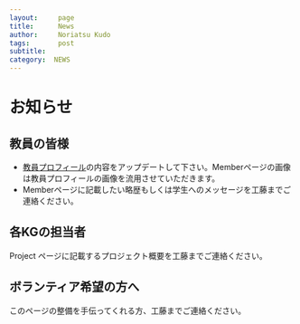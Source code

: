 ```yaml
---
layout:     page
title:      News
author:     Noriatsu Kudo
tags: 		post 
subtitle:  	
category:  NEWS
---
```

<!-- Start Writing Below in Markdown -->
# お知らせ
## 教員の皆様
- [教員プロフィール](https://vu.sfc.keio.ac.jp/faculty_profile/)の内容をアップデートして下さい。Memberページの画像は教員プロフィールの画像を流用させていただきます。
- Memberページに記載したい略歴もしくは学生へのメッセージを工藤までご連絡ください。

## 各KGの担当者
Project ページに記載するプロジェクト概要を工藤までご連絡ください。

## ボランティア希望の方へ
このページの整備を手伝ってくれる方、工藤までご連絡ください。